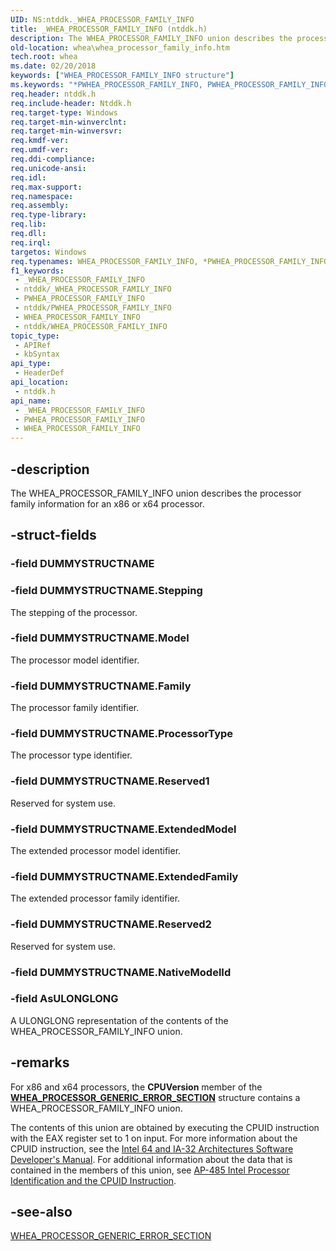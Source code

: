 ```yaml
---
UID: NS:ntddk._WHEA_PROCESSOR_FAMILY_INFO
title: _WHEA_PROCESSOR_FAMILY_INFO (ntddk.h)
description: The WHEA_PROCESSOR_FAMILY_INFO union describes the processor family information for an x86 or x64 processor.
old-location: whea\whea_processor_family_info.htm
tech.root: whea
ms.date: 02/20/2018
keywords: ["WHEA_PROCESSOR_FAMILY_INFO structure"]
ms.keywords: "*PWHEA_PROCESSOR_FAMILY_INFO, PWHEA_PROCESSOR_FAMILY_INFO, PWHEA_PROCESSOR_FAMILY_INFO union pointer [WHEA Drivers and Applications], WHEA_PROCESSOR_FAMILY_INFO, WHEA_PROCESSOR_FAMILY_INFO union [WHEA Drivers and Applications], _WHEA_PROCESSOR_FAMILY_INFO, ntddk/PWHEA_PROCESSOR_FAMILY_INFO, ntddk/WHEA_PROCESSOR_FAMILY_INFO, whea.whea_processor_family_info, whearef_f15c7bb5-aee5-4a59-9869-285828d92b5e.xml"
req.header: ntddk.h
req.include-header: Ntddk.h
req.target-type: Windows
req.target-min-winverclnt:
req.target-min-winversvr: 
req.kmdf-ver: 
req.umdf-ver: 
req.ddi-compliance: 
req.unicode-ansi: 
req.idl: 
req.max-support: 
req.namespace: 
req.assembly: 
req.type-library: 
req.lib: 
req.dll: 
req.irql: 
targetos: Windows
req.typenames: WHEA_PROCESSOR_FAMILY_INFO, *PWHEA_PROCESSOR_FAMILY_INFO
f1_keywords:
 - _WHEA_PROCESSOR_FAMILY_INFO
 - ntddk/_WHEA_PROCESSOR_FAMILY_INFO
 - PWHEA_PROCESSOR_FAMILY_INFO
 - ntddk/PWHEA_PROCESSOR_FAMILY_INFO
 - WHEA_PROCESSOR_FAMILY_INFO
 - ntddk/WHEA_PROCESSOR_FAMILY_INFO
topic_type:
 - APIRef
 - kbSyntax
api_type:
 - HeaderDef
api_location:
 - ntddk.h
api_name:
 - _WHEA_PROCESSOR_FAMILY_INFO
 - PWHEA_PROCESSOR_FAMILY_INFO
 - WHEA_PROCESSOR_FAMILY_INFO
---
```


## -description

The WHEA_PROCESSOR_FAMILY_INFO union describes the processor family information for an x86 or x64 processor.

## -struct-fields

### -field DUMMYSTRUCTNAME

### -field DUMMYSTRUCTNAME.Stepping

The stepping of the processor.

### -field DUMMYSTRUCTNAME.Model

The processor model identifier.

### -field DUMMYSTRUCTNAME.Family

The processor family identifier.

### -field DUMMYSTRUCTNAME.ProcessorType

The processor type identifier.

### -field DUMMYSTRUCTNAME.Reserved1

Reserved for system use.

### -field DUMMYSTRUCTNAME.ExtendedModel

The extended processor model identifier.

### -field DUMMYSTRUCTNAME.ExtendedFamily

The extended processor family identifier.

### -field DUMMYSTRUCTNAME.Reserved2

Reserved for system use.

### -field DUMMYSTRUCTNAME.NativeModelId

### -field AsULONGLONG

A ULONGLONG representation of the contents of the WHEA_PROCESSOR_FAMILY_INFO union.

## -remarks

For x86 and x64 processors, the **CPUVersion** member of the [**WHEA_PROCESSOR_GENERIC_ERROR_SECTION**](./ns-ntddk-_whea_processor_generic_error_section.md) structure contains a WHEA_PROCESSOR_FAMILY_INFO union.

The contents of this union are obtained by executing the CPUID instruction with the EAX register set to 1 on input. For more information about the CPUID instruction, see the [Intel 64 and IA-32 Architectures Software Developer's Manual](https://www.intel.com/content/www/us/en/developer/articles/technical/intel-sdm.html). For additional information about the data that is contained in the members of this union, see [AP-485 Intel Processor Identification and the CPUID Instruction](https://www.intel.com/content/www/us/en/developer/overview.html).

## -see-also

[WHEA_PROCESSOR_GENERIC_ERROR_SECTION](./ns-ntddk-_whea_processor_generic_error_section.md)